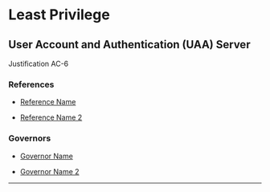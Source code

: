 # Least Privilege
## User Account and Authentication (UAA) Server
Justification AC-6
### References

* [Reference Name](https://github.com/18F/control-masonry)

* [Reference Name 2](https://github.com/18F/control-masonry)

### Governors

* [Governor Name](https://github.com/18F/control-masonry)

* [Governor Name 2](https://github.com/18F/control-masonry)

--------
